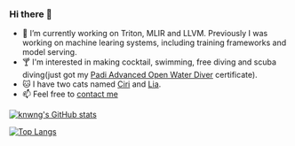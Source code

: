 ### Hi there 👋

- 🔭 I’m currently working on Triton, MLIR and LLVM. Previously I was working on machine learing systems, including training frameworks and model serving.
- 🍸 I'm interested in making cocktail, swimming, free diving and scuba diving(just got my [Padi Advanced Open Water Diver](https://www.padi.com/courses/advanced-open-water?lang=en) certificate).
- 🐱 I have two cats named [Ciri](https://www.instagram.com/p/Cb72yuoP_bo/?utm_source=ig_web_copy_link) and [Lia](https://www.instagram.com/p/Cb4-EBeviwX/?utm_source=ig_web_copy_link).
- 📫 Feel free to [contact me](https://mailhide.io/e/tITguAM0)

[![knwng's GitHub stats](https://github-readme-stats.vercel.app/api?username=knwng&show_icons=true&theme=gruvbox)](https://github.com/anuraghazra/github-readme-stats)

[![Top Langs](https://github-readme-stats.vercel.app/api/top-langs/?username=knwng&theme=gruvbox)](https://github.com/anuraghazra/github-readme-stats)
